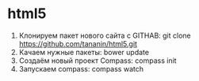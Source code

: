 # html5

1. Клонируем пакет нового сайта с GITHAB: git clone https://github.com/tananin/html5.git
2. Качаем нужные пакеты: bower update
3. Создаём новый проект Compass: compass init
4. Запускаем compass: compass watch